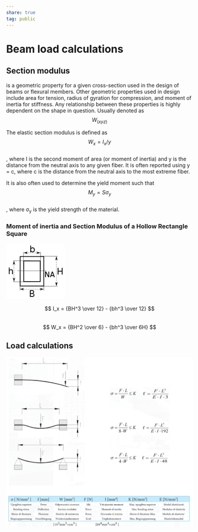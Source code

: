 ```yaml
---  
share: true  
tag: public  
---  
```

# Beam load calculations  
  
  
## Section modulus  
 is a geometric property for a given cross-section used in the design of beams or flexural members. Other geometric properties used in design include area for tension, radius of gyration for compression, and moment of inertia for stiffness. Any relationship between these properties is highly dependent on the shape in question. Usually denoted as   
$$W_(xyz)$$  
  
  
The elastic section modulus is defined as   
$$W_x = I_x / y$$  
, where I is the second moment of area (or moment of inertia) and y is the distance from the neutral axis to any given fiber. It is often reported using y = c, where c is the distance from the neutral axis to the most extreme fiber.  
  
It is also often used to determine the yield moment such that  
$$ M_y = Sσ_y$$  
, where σ<sub>y</sub> is the yield strength of the material.  
  
### Moment of inertia and Section Modulus of a  Hollow Rectangle Square  
![](./resources/physics/images/hollow_rectangle.png)  
  
$$ I_x = {BH^3 \over 12} - {bh^3 \over 12} $$  
$$ W_x = {BH^2 \over 6} - {bh^3 \over 6H} $$  
  
  
  
## Load calculations  
![](./resources/physics/images/beam_formulas.png)  
  
